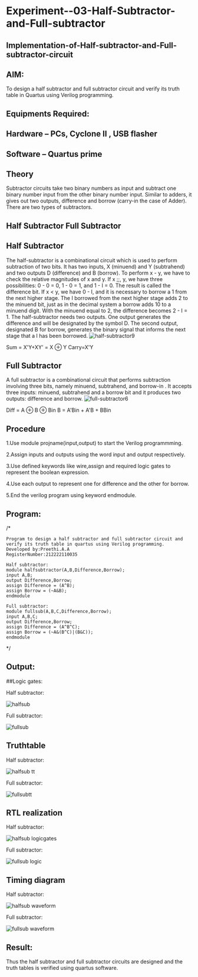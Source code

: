 # Experiment--03-Half-Subtractor-and-Full-subtractor
## Implementation-of-Half-subtractor-and-Full-subtractor-circuit
## AIM:
To design a half subtractor and full subtractor circuit and verify its truth table in Quartus using Verilog programming.

## Equipments Required:
## Hardware – PCs, Cyclone II , USB flasher
## Software – Quartus prime
## Theory
Subtractor circuits take two binary numbers as input and subtract one binary number input from the other binary number input. Similar to adders, it gives out two outputs, difference and borrow (carry-in the case of Adder). There are two types of subtractors.

## Half Subtractor Full Subtractor
## Half Subtractor
The half-subtractor is a combinational circuit which is used to perform subtraction of two bits. It has two inputs, X (minuend) and Y (subtrahend) and two outputs D (difference) and B (borrow). To perform x - y, we have to check the relative magnitudes of x and y. If x ;;, y, we have three possibilities: 0 - 0 = 0, 1 - 0 = 1, and 1 - I = 0. The result is called the difference bit. If x < y, we have 0 - I, and it is necessary to borrow a 1 from the next higher stage. The I borrowed from the next higher stage adds 2 to the minuend bit, just as in the decimal system a borrow adds 10 to a minuend digit. With the minuend equal to 2, the difference becomes 2 - I = 1. The half-subtractor needs two outputs. One output generates the difference and will be designated by the symbol D. The second output, designated B for borrow, generates the binary signal that informs the next stage that a I has been borrowed.
![half-subtractor9](https://user-images.githubusercontent.com/36288975/166112538-58c3bc7c-ee5d-4e6a-ac8d-8e8328efe27a.png)


Sum = X'Y+XY' = X ⊕ Y
Carry=X'Y

## Full Subtractor
A full subtractor is a combinational circuit that performs subtraction involving three bits, namely minuend, subtrahend, and borrow-in . It accepts three inputs: minuend, subtrahend and a borrow bit and it produces two outputs: difference and borrow. 
![full-subtractor6](https://user-images.githubusercontent.com/36288975/166112541-24c68359-3de8-4674-ae22-8272ffc385ed.png)


Diff = A ⊕ B ⊕ Bin B = A'Bin + A'B + BBin

## Procedure
1.Use module projname(input,output) to start the Verilog programmming.

2.Assign inputs and outputs using the word input and output respectively.

3.Use defined keywords like wire,assign and required logic gates to represent the boolean expression.

4.Use each output to represent one for difference and the other for borrow.

5.End the verilog program using keyword endmodule.

## Program:
/*
```
Program to design a half subtractor and full subtractor circuit and verify its truth table in quartus using Verilog programming.
Developed by:Preethi.A.A 
RegisterNumber:212222110035

Half subtractor:
module halfsubtractor(A,B,Difference,Borrow);
input A,B;
output Difference,Borrow;
assign Difference = (A^B);
assign Borrow = (~A&B);
endmodule

Full subtractor:
module fullsub(A,B,C,Difference,Borrow);
input A,B,C;
output Difference,Borrow;
assign Difference = (A^B^C);
assign Borrow = (~A&(B^C)|(B&C));
endmodule
```
*/

## Output:
##Logic gates:

Half subtractor:

![halfsub](https://user-images.githubusercontent.com/120115840/229187128-29dd3607-ce3d-4e7a-808b-7a05e3ccc7aa.png)

Full subtractor:

![fullsub](https://user-images.githubusercontent.com/120115840/229187267-7bbd0bf9-e747-4726-8243-a3c3c20667b7.png)

## Truthtable
Half subtractor:

![halfsub tt](https://user-images.githubusercontent.com/120115840/229187684-9df87cde-1022-44ea-9c7b-ab9da051b102.png)

Full subtractor:

![fullsubtt](https://user-images.githubusercontent.com/120115840/229187750-e2b05857-61c9-44fd-817b-9d28e08f6e81.png)

##  RTL realization
Half subtractor:

![halfsub logicgates](https://user-images.githubusercontent.com/120115840/229187989-215258bc-c8de-4301-85ef-b8b57ecb42c3.png)

Full subtractor:

![fullsub logic](https://user-images.githubusercontent.com/120115840/229188097-a3922fe0-2230-41b3-a173-4076371d43bf.png)

## Timing diagram
Half subtractor:

![halfsub waveform](https://user-images.githubusercontent.com/120115840/229188214-13caec9d-ba52-42ab-a3d3-5c90fe53e6e1.png)

Full subtractor:

![fullsub waveform](https://user-images.githubusercontent.com/120115840/229188321-7cf3a871-6b1c-45a3-943f-02d33a768724.png)

## Result:
Thus the half subtractor and full subtractor circuits are designed and the truth tables is verified using quartus software.
